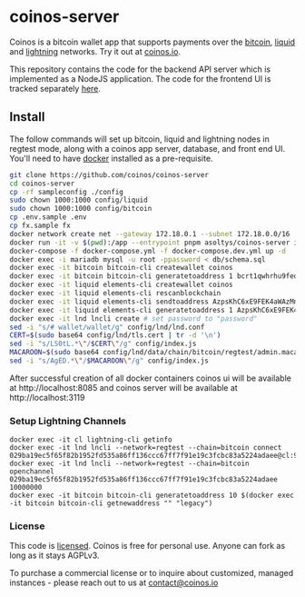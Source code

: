 # coinos-server

Coinos is a bitcoin wallet app that supports payments over the <a href="https://bitcoin.org">bitcoin</a>, <a href="https://blockstream.com/liquid/">liquid</a> and <a href="http://lightning.network/">lightning</a> networks. Try it out at <a href="https://coinos.io/">coinos.io</a>.

This repository contains the code for the backend API server which is implemented as a NodeJS application. The code for the frontend UI is tracked separately <a href="https://github.com/asoltys/coinos.io">here</a>.

## Install

The follow commands will set up bitcoin, liquid and lightning nodes in regtest mode, along with a coinos app server, database, and front end UI. You'll need to have <a href="https://docs.docker.com/get-docker/">docker</a> installed as a pre-requisite.

```bash
git clone https://github.com/coinos/coinos-server
cd coinos-server
cp -rf sampleconfig ./config
sudo chown 1000:1000 config/liquid
sudo chown 1000:1000 config/bitcoin
cp .env.sample .env
cp fx.sample fx
docker network create net --gateway 172.18.0.1 --subnet 172.18.0.0/16
docker run -it -v $(pwd):/app --entrypoint pnpm asoltys/coinos-server i
docker-compose -f docker-compose.yml -f docker-compose.dev.yml up -d
docker exec -i mariadb mysql -u root -ppassword < db/schema.sql   
docker exec -it bitcoin bitcoin-cli createwallet coinos
docker exec -it bitcoin bitcoin-cli generatetoaddress 1 bcrt1qwhrhu9feqkvmgdph0a4p248zzmy4grjr38a8uq
docker exec -it liquid elements-cli createwallet coinos
docker exec -it liquid elements-cli rescanblockchain
docker exec -it liquid elements-cli sendtoaddress AzpsKhC6xE9FEK4aWAzMnbvueMLiSa5ym1xpuYogFkHzWgMHSt8B79aNNbFppQzCSQ2yZ9E4nL6RQJU7 1000000
docker exec -it liquid elements-cli generatetoaddress 1 AzpsKhC6xE9FEK4aWAzMnbvueMLiSa5ym1xpuYogFkHzWgMHSt8B79aNNbFppQzCSQ2yZ9E4nL6RQJU7
docker exec -it lnd lncli create # set password to "password"
sed -i "s/# wallet/wallet/g" config/lnd/lnd.conf
CERT=$(sudo base64 config/lnd/tls.cert | tr -d '\n') 
sed -i "s/LS0tL.*\"/$CERT\"/g" config/index.js
MACAROON=$(sudo base64 config/lnd/data/chain/bitcoin/regtest/admin.macaroon | tr -d '\n') 
sed -i "s/AgED.*\"/$MACAROON\"/g" config/index.js
```

After successful creation of all docker containers coinos ui will be available at http://localhost:8085 and coinos server will be available at http://localhost:3119

### Setup Lightning Channels

    docker exec -it cl lightning-cli getinfo
    docker exec -it lnd lncli --network=regtest --chain=bitcoin connect 029ba19ec5f65f82b1952fd535a86ff136ccc67ff7f91e19c3fcbc83a5224adaee@cl:9735
    docker exec -it lnd lncli --network=regtest --chain=bitcoin openchannel 029ba19ec5f65f82b1952fd535a86ff136ccc67ff7f91e19c3fcbc83a5224adaee 10000000
    docker exec -it bitcoin bitcoin-cli generatetoaddress 10 $(docker exec -it bitcoin bitcoin-cli getnewaddress "" "legacy")

### License

This code is [licensed].  Coinos is free for personal use.  Anyone can fork as long as it stays AGPLv3.  

To purchase a commercial license or to inquire about customized, managed instances - please reach out to us at [contact@coinos.io]


[Config changes]:(#config-changes)
[config/lnd/lnd.conf]:./sampleconfig/lnd/lnd.conf
[pwd file]:./sampleconfig/lnd/pwd
[licensed]:./LICENSE.md
[contact@coinos.io]:mailto:contact@coinos.io
[generate some BTC]:./doc/fund-server-bitcoin-cli.md
